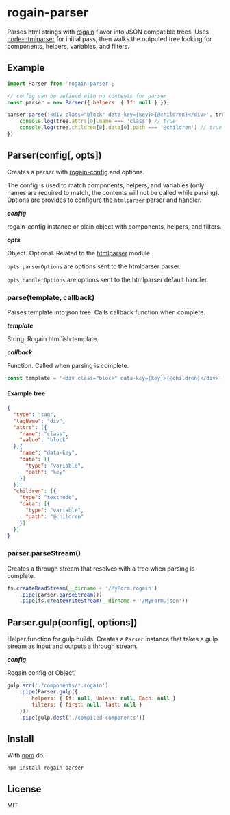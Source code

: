 # rogain-parser

Parses html strings with [rogain](https://www.npmjs.com/package/rogain) flavor into JSON compatible trees.  Uses [node-htmlparser](https://github.com/tautologistics/node-htmlparser) for initial pass, then walks the outputed tree looking for components, helpers, variables, and filters.

## Example 

```js
import Parser from 'rogain-parser';

// config can be defined with no contents for parser
const parser = new Parser({ helpers: { If: null } });

parser.parse('<div class="block" data-key={key}>{@children}</div>', tree => {
    console.log(tree.attrs[0].name === 'class') // true
    console.log(tree.children[0].data[0].path === '@children') // true
})
```

## Parser(config[, opts])

Creates a parser with [rogain-config](https://www.npmjs.com/package/rogain-config) and options.  

The config is used to match components, helpers, and variables (only names are required to match, the contents will not be called while parsing). Options are provides to configure the `htmlparser` parser and handler.

___config___

rogain-config instance or plain object with components, helpers, and filters.

___opts___

Object. Optional. Related to the [htmlparser](https://github.com/tautologistics/node-htmlparser) module.

`opts.parserOptions` are options sent to the htmlparser parser.

`opts.handlerOptions` are options sent to the htmlparser default handler.


### parse(template, callback)

Parses template into json tree.  Calls callback function when complete.

___template___

String. Rogain html'ish template.

___callback___

Function.  Called when parsing is complete.

```js
const template = '<div class="block" data-key={key}>{@children}</div>';
```

#### Example tree 

```json
{
  "type": "tag",
  "tagName": "div",
  "attrs": [{
    "name": "class",
    "value": "block"
  },{
    "name": "data-key",
    "data": [{
      "type": "variable",
      "path": "key"
    }]
  }],
  "children": [{
    "type": "textnode",
    "data": [{
      "type": "variable",
      "path": "@children"
    }]
  }]
}
```

### parser.parseStream()

Creates a through stream that resolves with a tree when parsing is complete.

```js
fs.createReadStream(__dirname + '/MyForm.rogain')
    .pipe(parser.parseStream())
    .pipe(fs.createWriteStream(__dirname + '/MyForm.json'))
```


## Parser.gulp(config[, options])

Helper function for gulp builds.  Creates a `Parser` instance that takes a gulp stream as input and outputs a through stream.

___config___

Rogain config or Object.

```js
gulp.src('./components/*.rogain')
    .pipe(Parser.gulp({
        helpers: { If: null, Unless: null, Each: null }
        filters: { first: null, last: null }
    }))
    .pipe(gulp.dest('./compiled-components'))
```

## Install 

With [npm](https://www.npmjs.com) do:

```
npm install rogain-parser
```

## License

MIT